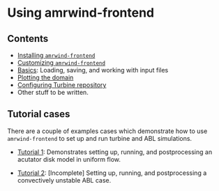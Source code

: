 # Using amrwind-frontend

## Contents
- [Installing `amrwind-frontend`](installing.md)
- [Customizing `amrwind-frontend`](customizing.md)
- [Basics](basics.md): Loading, saving, and working with input files
- [Plotting the domain](userguide_plotdomain.md)
- [Configuring Turbine repository](turbinerepo.md)
- Other stuff to be written.

## Tutorial cases

There are a couple of examples cases which demonstrate how to use
`amrwind-frontend` to set up and run turbine and ABL simulations.

- [Tutorial 1](tutorial1/README.md): Demonstrates setting up, running,
  and postprocessing an acutator disk model in uniform flow.

- [Tutorial 2](tutorial2/README.md): [Incomplete] Setting up, running,
  and postprocessing a convectively unstable ABL case.




